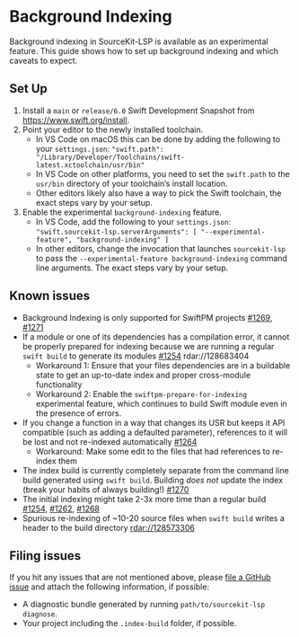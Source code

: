 # Background Indexing

Background indexing in SourceKit-LSP is available as an experimental feature. This guide shows how to set up background indexing and which caveats to expect.

## Set Up

1. Install a `main` or `release/6.0` Swift Development Snapshot from https://www.swift.org/install.
2. Point your editor to the newly installed toolchain.
   - In VS Code on macOS this can be done by adding the following to your `settings.json`: `"swift.path": "/Library/Developer/Toolchains/swift-latest.xctoolchain/usr/bin"`
   - In VS Code on other platforms, you need to set the `swift.path` to the `usr/bin` directory of your toolchain’s install location.
   - Other editors likely also have a way to pick the Swift toolchain, the exact steps vary by your setup.
3. Enable the experimental `background-indexing` feature.
   - In VS Code, add the following to your `settings.json`: `"swift.sourcekit-lsp.serverArguments": [ "--experimental-feature", "background-indexing" ]`
   - In other editors, change the invocation that launches `sourcekit-lsp` to pass the `--experimental-feature background-indexing` command line arguments. The exact steps vary by your setup.

## Known issues

- Background Indexing is only supported for SwiftPM projects [#1269](https://github.com/apple/sourcekit-lsp/issues/1269), [#1271](https://github.com/apple/sourcekit-lsp/issues/1271)
- If a module or one of its dependencies has a compilation error, it cannot be properly prepared for indexing because we are running a regular `swift build` to generate its modules [#1254](https://github.com/apple/sourcekit-lsp/issues/1254) rdar://128683404
  - Workaround 1: Ensure that your files dependencies are in a buildable state to get an up-to-date index and proper cross-module functionality
  - Workaround 2: Enable the `swiftpm-prepare-for-indexing` experimental feature, which continues to build Swift module even in the presence of errors.
- If you change a function in a way that changes its USR but keeps it API compatible (such as adding a defaulted parameter), references to it will be lost and not re-indexed automatically [#1264](https://github.com/apple/sourcekit-lsp/issues/1264)
  - Workaround: Make some edit to the files that had references to re-index them
- The index build is currently completely separate from the command line build generated using `swift build`. Building *does not* update the index (break your habits of always building!) [#1270](https://github.com/apple/sourcekit-lsp/issues/1270)
- The initial indexing might take 2-3x more time than a regular build [#1254](https://github.com/apple/sourcekit-lsp/issues/1254), [#1262](https://github.com/apple/sourcekit-lsp/issues/1262), [#1268](https://github.com/apple/sourcekit-lsp/issues/1268)
- Spurious re-indexing of ~10-20 source files when `swift build` writes a header to the build directory [rdar://128573306](rdar://128573306)

## Filing issues

If you hit any issues that are not mentioned above, please [file a GitHub issue](https://github.com/apple/sourcekit-lsp/issues/new/choose) and attach the following information, if possible:
- A diagnostic bundle generated by running `path/to/sourcekit-lsp diagnose`.
- Your project including the `.index-build` folder, if possible.
